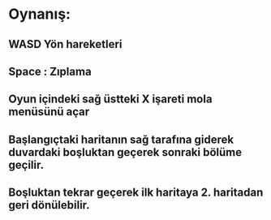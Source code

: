 # Oynanış:

## WASD Yön hareketleri
## Space : Zıplama
## Oyun içindeki sağ üstteki X işareti mola menüsünü açar
## Başlangıçtaki haritanın sağ tarafına giderek duvardaki boşluktan geçerek sonraki bölüme geçilir.
## Boşluktan tekrar geçerek ilk haritaya 2. haritadan geri dönülebilir.
